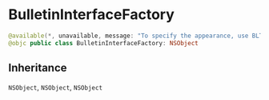 # BulletinInterfaceFactory

``` swift
@available(*, unavailable, message: "To specify the appearance, use BLTNItemAppearance. To create standard views, use BLTNInterfaceBuilder.")
@objc public class BulletinInterfaceFactory: NSObject 
```

## Inheritance

`NSObject`, `NSObject`, `NSObject`
